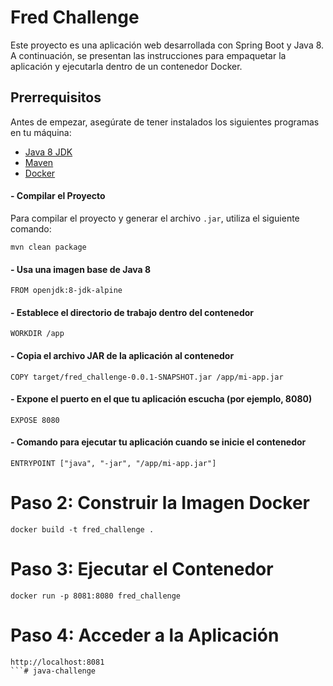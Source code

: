 # Fred Challenge

Este proyecto es una aplicación web desarrollada con Spring Boot y Java 8. A continuación, se presentan las instrucciones para empaquetar la aplicación y ejecutarla dentro de un contenedor Docker.

## Prerrequisitos

Antes de empezar, asegúrate de tener instalados los siguientes programas en tu máquina:

- [Java 8 JDK](https://www.oracle.com/java/technologies/javase-jdk8-downloads.html)
- [Maven](https://maven.apache.org/install.html)
- [Docker](https://www.docker.com/products/docker-desktop)

#### - Compilar el Proyecto

Para compilar el proyecto y generar el archivo `.jar`, utiliza el siguiente comando:

```
mvn clean package
```

#### - Usa una imagen base de Java 8
```
FROM openjdk:8-jdk-alpine
```

#### - Establece el directorio de trabajo dentro del contenedor
```
WORKDIR /app
```

#### - Copia el archivo JAR de la aplicación al contenedor
```
COPY target/fred_challenge-0.0.1-SNAPSHOT.jar /app/mi-app.jar
```

#### - Expone el puerto en el que tu aplicación escucha (por ejemplo, 8080)
```
EXPOSE 8080
```

#### - Comando para ejecutar tu aplicación cuando se inicie el contenedor
```
ENTRYPOINT ["java", "-jar", "/app/mi-app.jar"]
```

# Paso 2: Construir la Imagen Docker
```
docker build -t fred_challenge .
```

# Paso 3: Ejecutar el Contenedor
```
docker run -p 8081:8080 fred_challenge
```

# Paso 4: Acceder a la Aplicación
```
http://localhost:8081
```# java-challenge
